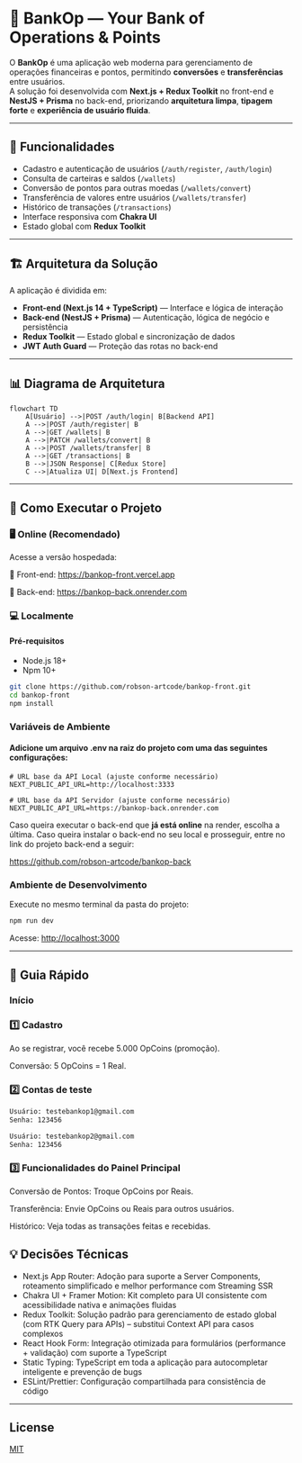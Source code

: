 # 📄 BankOp — Your Bank of Operations & Points

O **BankOp** é uma aplicação web moderna para gerenciamento de operações financeiras e pontos, permitindo **conversões** e **transferências** entre usuários.  
A solução foi desenvolvida com **Next.js + Redux Toolkit** no front-end e **NestJS + Prisma** no back-end, priorizando **arquitetura limpa**, **tipagem forte** e **experiência de usuário fluida**.

---

## 📌 Funcionalidades

- Cadastro e autenticação de usuários (`/auth/register`, `/auth/login`)
- Consulta de carteiras e saldos (`/wallets`)
- Conversão de pontos para outras moedas (`/wallets/convert`)
- Transferência de valores entre usuários (`/wallets/transfer`)
- Histórico de transações (`/transactions`)
- Interface responsiva com **Chakra UI**
- Estado global com **Redux Toolkit**

---

## 🏗 Arquitetura da Solução

A aplicação é dividida em:

- **Front-end (Next.js 14 + TypeScript)** — Interface e lógica de interação
- **Back-end (NestJS + Prisma)** — Autenticação, lógica de negócio e persistência
- **Redux Toolkit** — Estado global e sincronização de dados
- **JWT Auth Guard** — Proteção das rotas no back-end

---

## 📊 Diagrama de Arquitetura

```mermaid
flowchart TD
    A[Usuário] -->|POST /auth/login| B[Backend API]
    A -->|POST /auth/register| B
    A -->|GET /wallets| B
    A -->|PATCH /wallets/convert| B
    A -->|POST /wallets/transfer| B
    A -->|GET /transactions| B
    B -->|JSON Response| C[Redux Store]
    C -->|Atualiza UI| D[Next.js Frontend]
```
---

## 🔧 Como Executar o Projeto

### 🖥 Online (Recomendado)

Acesse a versão hospedada:
 
🔗 Front-end: https://bankop-front.vercel.app

🔗 Back-end: https://bankop-back.onrender.com


### 💻 Localmente

#### Pré-requisitos
- Node.js 18+
- Npm 10+

```bash
git clone https://github.com/robson-artcode/bankop-front.git
cd bankop-front
npm install
```

### Variáveis de Ambiente
#### Adicione um arquivo .env na raiz do projeto com uma das seguintes configurações:
```
# URL base da API Local (ajuste conforme necessário)
NEXT_PUBLIC_API_URL=http://localhost:3333
```
```
# URL base da API Servidor (ajuste conforme necessário)
NEXT_PUBLIC_API_URL=https://bankop-back.onrender.com
```
Caso queira executar o back-end que **já está online** na render, escolha a última. Caso queira instalar o back-end no seu local e prosseguir, entre no link do projeto back-end a seguir:

https://github.com/robson-artcode/bankop-back

### Ambiente de Desenvolvimento
Execute no mesmo terminal da pasta do projeto: 
```bash
npm run dev
```
Acesse: [http://localhost:3000](http://localhost:3000)

---
## 📖 Guia Rápido

### Início 


### 1️⃣ Cadastro
Ao se registrar, você recebe 5.000 OpCoins (promoção).

Conversão: 5 OpCoins = 1 Real.

### 2️⃣ Contas de teste

```bash
Usuário: testebankop1@gmail.com
Senha: 123456
```
```bash
Usuário: testebankop2@gmail.com
Senha: 123456
```

### 3️⃣ Funcionalidades do Painel Principal

Conversão de Pontos: Troque OpCoins por Reais.

Transferência: Envie OpCoins ou Reais para outros usuários.

Histórico: Veja todas as transações feitas e recebidas.




## 💡 Decisões Técnicas

- Next.js App Router: Adoção para suporte a Server Components, roteamento simplificado e melhor performance com Streaming SSR
- Chakra UI + Framer Motion: Kit completo para UI consistente com acessibilidade nativa e animações fluidas
- Redux Toolkit: Solução padrão para gerenciamento de estado global (com RTK Query para APIs) – substitui Context API para casos complexos
- React Hook Form: Integração otimizada para formulários (performance + validação) com suporte a TypeScript
- Static Typing: TypeScript em toda a aplicação para autocompletar inteligente e prevenção de bugs
- ESLint/Prettier: Configuração compartilhada para consistência de código

---

## License

[MIT](https://choosealicense.com/licenses/mit/)

